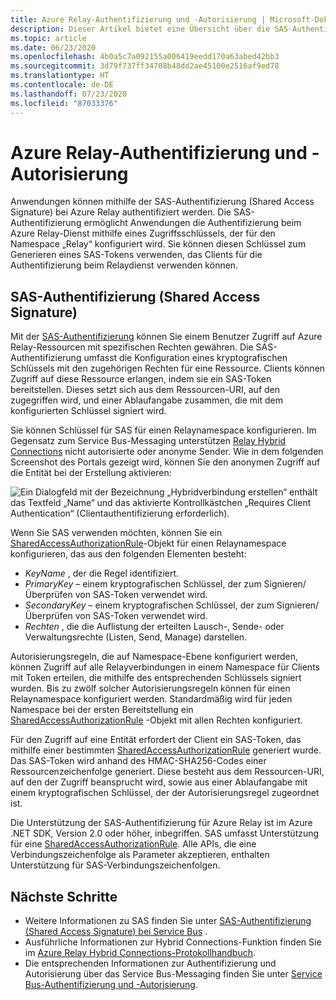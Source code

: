 ```yaml
---
title: Azure Relay-Authentifizierung und -Autorisierung | Microsoft-Dokumentation
description: Dieser Artikel bietet eine Übersicht über die SAS-Authentifizierung (Shared Access Signature) beim Azure Relay-Dienst.
ms.topic: article
ms.date: 06/23/2020
ms.openlocfilehash: 4b0a5c7a092155a006419eedd170a63abed42bb3
ms.sourcegitcommit: 3d79f737ff34708b48dd2ae45100e2516af9ed78
ms.translationtype: HT
ms.contentlocale: de-DE
ms.lasthandoff: 07/23/2020
ms.locfileid: "87033376"
---
```

# <a name="azure-relay-authentication-and-authorization"></a>Azure Relay-Authentifizierung und -Autorisierung

Anwendungen können mithilfe der SAS-Authentifizierung (Shared Access Signature) bei Azure Relay authentifiziert werden. Die SAS-Authentifizierung ermöglicht Anwendungen die Authentifizierung beim Azure Relay-Dienst mithilfe eines Zugriffsschlüssels, der für den Namespace „Relay“ konfiguriert wird. Sie können diesen Schlüssel zum Generieren eines SAS-Tokens verwenden, das Clients für die Authentifizierung beim Relaydienst verwenden können.

## <a name="shared-access-signature-authentication"></a>SAS-Authentifizierung (Shared Access Signature)

Mit der [SAS-Authentifizierung](../service-bus-messaging/service-bus-sas.md) können Sie einem Benutzer Zugriff auf Azure Relay-Ressourcen mit spezifischen Rechten gewähren. Die SAS-Authentifizierung umfasst die Konfiguration eines kryptografischen Schlüssels mit den zugehörigen Rechten für eine Ressource. Clients können Zugriff auf diese Ressource erlangen, indem sie ein SAS-Token bereitstellen. Dieses setzt sich aus dem Ressourcen-URI, auf den zugegriffen wird, und einer Ablaufangabe zusammen, die mit dem konfigurierten Schlüssel signiert wird.

Sie können Schlüssel für SAS für einen Relaynamespace konfigurieren. Im Gegensatz zum Service Bus-Messaging unterstützen [Relay Hybrid Connections](relay-hybrid-connections-protocol.md) nicht autorisierte oder anonyme Sender. Wie in dem folgenden Screenshot des Portals gezeigt wird, können Sie den anonymen Zugriff auf die Entität bei der Erstellung aktivieren:

![Ein Dialogfeld mit der Bezeichnung „Hybridverbindung erstellen“ enthält das Textfeld „Name“ und das aktivierte Kontrollkästchen „Requires Client Authentication“ (Clientauthentifizierung erforderlich).][0]

Wenn Sie SAS verwenden möchten, können Sie ein [SharedAccessAuthorizationRule](/dotnet/api/microsoft.servicebus.messaging.sharedaccessauthorizationrule)-Objekt für einen Relaynamespace konfigurieren, das aus den folgenden Elementen besteht:

* *KeyName* , der die Regel identifiziert.
* *PrimaryKey* – einem kryptografischen Schlüssel, der zum Signieren/Überprüfen von SAS-Token verwendet wird.
* *SecondaryKey* – einem kryptografischen Schlüssel, der zum Signieren/Überprüfen von SAS-Token verwendet wird.
* *Rechten* , die die Auflistung der erteilten Lausch-, Sende- oder Verwaltungsrechte (Listen, Send, Manage) darstellen.

Autorisierungsregeln, die auf Namespace-Ebene konfiguriert werden, können Zugriff auf alle Relayverbindungen in einem Namespace für Clients mit Token erteilen, die mithilfe des entsprechenden Schlüssels signiert wurden. Bis zu zwölf solcher Autorisierungsregeln können für einen Relaynamespace konfiguriert werden. Standardmäßig wird für jeden Namespace bei der ersten Bereitstellung ein [SharedAccessAuthorizationRule](/dotnet/api/microsoft.servicebus.messaging.sharedaccessauthorizationrule) -Objekt mit allen Rechten konfiguriert.

Für den Zugriff auf eine Entität erfordert der Client ein SAS-Token, das mithilfe einer bestimmten [SharedAccessAuthorizationRule](/dotnet/api/microsoft.servicebus.messaging.sharedaccessauthorizationrule) generiert wurde. Das SAS-Token wird anhand des HMAC-SHA256-Codes einer Ressourcenzeichenfolge generiert. Diese  besteht aus dem Ressourcen-URI, auf den der Zugriff beansprucht wird, sowie aus einer Ablaufangabe mit einem kryptografischen Schlüssel, der der Autorisierungsregel zugeordnet ist.

Die Unterstützung der SAS-Authentifizierung für Azure Relay ist im Azure .NET SDK, Version 2.0 oder höher, inbegriffen. SAS umfasst Unterstützung für eine [SharedAccessAuthorizationRule](/dotnet/api/microsoft.servicebus.messaging.sharedaccessauthorizationrule). Alle APIs, die eine Verbindungszeichenfolge als Parameter akzeptieren, enthalten Unterstützung für SAS-Verbindungszeichenfolgen.

## <a name="next-steps"></a>Nächste Schritte

- Weitere Informationen zu SAS finden Sie unter [SAS-Authentifizierung (Shared Access Signature) bei Service Bus](../service-bus-messaging/service-bus-sas.md) .
- Ausführliche Informationen zur Hybrid Connections-Funktion finden Sie im [Azure Relay Hybrid Connections-Protokollhandbuch](relay-hybrid-connections-protocol.md).
- Die entsprechenden Informationen zur Authentifizierung und Autorisierung über das Service Bus-Messaging finden Sie unter [Service Bus-Authentifizierung und -Autorisierung](../service-bus-messaging/service-bus-authentication-and-authorization.md). 

[0]: ./media/relay-authentication-and-authorization/hcanon.png